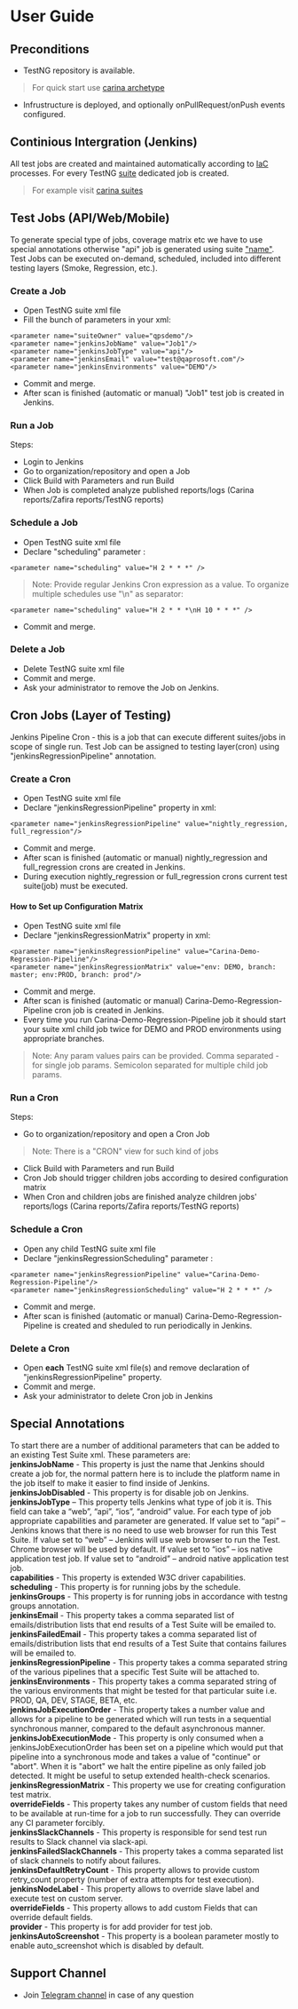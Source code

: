 # User Guide

## Preconditions

- TestNG repository is available. 
 > For quick start use [carina archetype](https://zebrunner.github.io/carina/getting_started/) 
- Infrustructure is deployed, and optionally onPullRequest/onPush events configured.

## Continious Intergration (Jenkins)

All test jobs are created and maintained automatically according to [IaC](https://en.wikipedia.org/wiki/Infrastructure_as_code) processes. 
For every TestNG [suite](https://www.toolsqa.com/testng/testng-test-suite/) dedicated job is created.
> For example visit [carina suites](https://github.com/qaprosoft/carina-demo/tree/master/src/test/resources/testng_suites) 

## Test Jobs (API/Web/Mobile)

To generate special type of jobs, coverage matrix etc we have to use special annotations otherwise "api" job is generated using suite ["name"](https://github.com/qaprosoft/carina-demo/blob/14f7f7a7c426b1c6d86768abddf4c6467b32b016/src/test/resources/testng_suites/api.xml#L2). 
Test Jobs can be executed on-demand, scheduled, included into different testing layers (Smoke, Regression, etc.).

### Create a Job

* Open TestNG suite xml file
* Fill the bunch of parameters in your xml:
```
<parameter name="suiteOwner" value="qpsdemo"/>
<parameter name="jenkinsJobName" value="Job1"/>
<parameter name="jenkinsJobType" value="api"/>
<parameter name="jenkinsEmail" value="test@qaprosoft.com"/>
<parameter name="jenkinsEnvironments" value="DEMO"/> 
```
* Commit and merge.
* After scan is finished (automatic or manual) "Job1" test job is created in Jenkins.

### Run a Job
Steps:

* Login to Jenkins
* Go to organization/repository and open a Job
* Click Build with Parameters and run Build 
* When Job is completed analyze published reports/logs (Carina reports/Zafira reports/TestNG reports)

### Schedule a Job
* Open TestNG suite xml file
* Declare "scheduling" parameter :
```
<parameter name="scheduling" value="H 2 * * *" /> 
```
> Note: Provide regular Jenkins Cron expression as a value. To organize multiple schedules use "\n" as separator:
```
<parameter name="scheduling" value="H 2 * * *\nH 10 * * *" /> 
```
* Commit and merge.

### Delete a Job

* Delete TestNG suite xml file
* Commit and merge.
* Ask your administrator to remove the Job on Jenkins.

## Cron Jobs (Layer of Testing)
Jenkins Pipeline Cron - this is a job that can execute different suites/jobs in scope of single run. Test Job can be assigned to testing layer(cron) using "jenkinsRegressionPipeline" annotation.

### Create a Cron
* Open TestNG suite xml file
* Declare "jenkinsRegressionPipeline" property in xml:
```
<parameter name="jenkinsRegressionPipeline" value="nightly_regression, full_regression"/>
```
* Commit and merge.
* After scan is finished (automatic or manual) nightly_regression and full_regression crons are created in Jenkins.
* During execution nightly_regression or full_regression crons current test suite(job) must be executed.

#### How to Set up Configuration Matrix
* Open TestNG suite xml file 
* Declare "jenkinsRegressionMatrix" property in xml:
```
<parameter name="jenkinsRegressionPipeline" value="Carina-Demo-Regression-Pipeline"/>
<parameter name="jenkinsRegressionMatrix" value="env: DEMO, branch: master; env:PROD, branch: prod"/>
```
* Commit and merge.
* After scan is finished (automatic or manual) Carina-Demo-Regression-Pipeline cron job is created in Jenkins.
* Every time you run Carina-Demo-Regression-Pipeline job it should start your suite xml child job twice for DEMO and PROD environments using appropriate branches.
> Note: Any param values pairs can be provided. Comma separated - for single job params. Semicolon separated for multiple child job params.

### Run a Cron
Steps:

* Go to organization/repository and open a Cron Job
> Note: There is a "CRON" view for such kind of jobs
* Click Build with Parameters and run Build 
* Cron Job should trigger children jobs according to desired configuration matrix
* When Cron and children jobs are finished analyze children jobs' reports/logs (Carina reports/Zafira reports/TestNG reports)

### Schedule a Cron
* Open any child TestNG suite xml file 
* Declare "jenkinsRegressionScheduling" parameter :
```
<parameter name="jenkinsRegressionPipeline" value="Carina-Demo-Regression-Pipeline"/>
<parameter name="jenkinsRegressionScheduling" value="H 2 * * *" /> 
```
* Commit and merge.
* After scan is finished (automatic or manual) Carina-Demo-Regression-Pipeline is created and sheduled to run periodically in Jenkins.

### Delete a Cron

* Open <b>each</b> TestNG suite xml file(s) and remove declaration of "jenkinsRegressionPipeline" property.
* Commit and merge.
* Ask your administrator to delete Cron job in Jenkins

## Special Annotations

To start there are a number of additional parameters that can be added to an existing Test Suite xml.
These parameters are: 
</br>
<b>jenkinsJobName</b> - This property is just the name that Jenkins should create a job for, the normal pattern here is to include the platform name in the job itself to make it easier to find inside of Jenkins. 
</br>
<b>jenkinsJobDisabled</b> - This property is for disable job on Jenkins. 
</br>
<b>jenkinsJobType</b> – This property tells Jenkins what type of job it is. This field can take a “web”, “api”, “ios”, “android” value. For each type of job appropriate capabilities and parameter are generated.
If value set to “api” – Jenkins knows that there is no need to use web browser for run this Test Suite.
If value set to “web” – Jenkins will use web browser to run the Test. Chrome browser will be used by default.
If value set to “ios” – ios native application test job.
If value set to “android” – android native application test job.
</br>
<b>capabilities</b> - This property is extended W3C driver capabilities.
</br>
<b>scheduling</b> - This property is for running jobs by the schedule.
</br>
<b>jenkinsGroups</b> - This property is for running jobs in accordance with testng groups annotation. 
</br>
<b>jenkinsEmail</b> - This property takes a comma separated list of emails/distribution lists that end results of a Test Suite will be emailed to. 
</br>
<b>jenkinsFailedEmail</b> - This property takes a comma separated list of emails/distribution lists that end results of a Test Suite that contains failures will be emailed to. 
</br>
<b>jenkinsRegressionPipeline</b> - This property takes a comma separated string of the various pipelines that a specific Test Suite will be attached to. 
</br>
<b>jenkinsEnvironments</b> - This property takes a comma separated string of the various environments that might be tested for that particular suite i.e. PROD, QA, DEV, STAGE, BETA, etc.
</br>
<b>jenkinsJobExecutionOrder</b> - This property takes a number value and allows for a pipeline to be generated which will run tests in a sequential synchronous manner, compared to the default asynchronous manner. 
</br>
<b>jenkinsJobExecutionMode</b> - This property is only consumed when a jenkinsJobExecutionOrder has been set on a pipeline which would put that pipeline into a synchronous mode and takes a value of "continue" or "abort". 
When it is "abort" we halt the entire pipeline as only failed job detected. It might be useful to setup extended health-check scenarios. 
</br>
<b>jenkinsRegressionMatrix</b> - This property we use for creating configuration test matrix. 
</br>
<b>overrideFields</b> - This property takes any number of custom fields that need to be available at run-time for a job to run successfully. They can override any CI parameter forcibly.
</br>
<b>jenkinsSlackChannels</b> - This property is responsible for send test run results to Slack channel via slack-api.
</br>
<b>jenkinsFailedSlackChannels</b> - This property takes a comma separated list of slack channels to notify about failures.
</br>
<b>jenkinsDefaultRetryCount</b> - This property allows to provide custom retry_count property (number of extra attempts for test execution).
</br>
<b>jenkinsNodeLabel</b> - This property allows to override slave label and execute test on custom server.
</br>
<b>overrideFields</b> - This property allows to add custom Fields that can override default fields.
</br>
<b>provider</b> - This property is for add provider for test job.
</br>
<b>jenkinsAutoScreenshot</b> - This property is a boolean parameter mostly to enable auto_screenshot which is disabled by default.
</br>

## Support Channel

* Join [Telegram channel](https://t.me/zebrunner) in case of any question
